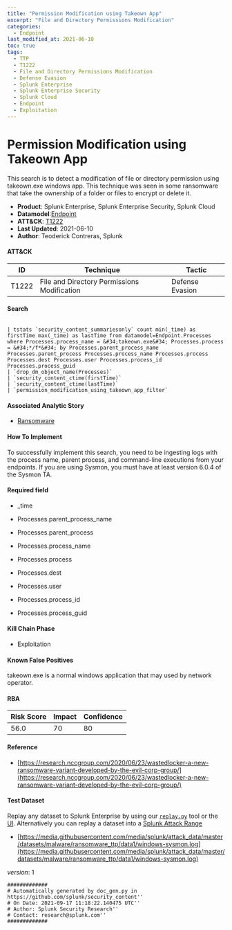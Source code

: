 ```yaml
---
title: "Permission Modification using Takeown App"
excerpt: "File and Directory Permissions Modification"
categories:
  - Endpoint
last_modified_at: 2021-06-10
toc: true
tags:
  - TTP
  - T1222
  - File and Directory Permissions Modification
  - Defense Evasion
  - Splunk Enterprise
  - Splunk Enterprise Security
  - Splunk Cloud
  - Endpoint
  - Exploitation
---
```


# Permission Modification using Takeown App

This search is to detect a modification of file or directory permission using takeown.exe windows app. This technique was seen in some ransomware that take the ownership of a folder or files to encrypt or delete it.

- **Product**: Splunk Enterprise, Splunk Enterprise Security, Splunk Cloud
- **Datamodel**:[Endpoint](https://docs.splunk.com/Documentation/CIM/latest/User/Endpoint)
- **ATT&CK**: [T1222](https://attack.mitre.org/techniques/T1222/)
- **Last Updated**: 2021-06-10
- **Author**: Teoderick Contreras, Splunk


#### ATT&CK

| ID          | Technique   | Tactic       |
| ----------- | ----------- |--------------|
| T1222 | File and Directory Permissions Modification | Defense Evasion |


#### Search

```

| tstats `security_content_summariesonly` count min(_time) as firstTime max(_time) as lastTime from datamodel=Endpoint.Processes where Processes.process_name = &#34;takeown.exe&#34; Processes.process = &#34;*/f*&#34; by Processes.parent_process_name Processes.parent_process Processes.process_name Processes.process Processes.dest Processes.user Processes.process_id Processes.process_guid 
| `drop_dm_object_name(Processes)` 
| `security_content_ctime(firstTime)` 
| `security_content_ctime(lastTime)` 
| `permission_modification_using_takeown_app_filter`
```

#### Associated Analytic Story

* [Ransomware](_stories/ransomware)


#### How To Implement
To successfully implement this search, you need to be ingesting logs with the process name, parent process, and command-line executions from your endpoints. If you are using Sysmon, you must have at least version 6.0.4 of the Sysmon TA.

#### Required field

* _time

* Processes.parent_process_name

* Processes.parent_process

* Processes.process_name

* Processes.process

* Processes.dest

* Processes.user

* Processes.process_id

* Processes.process_guid


#### Kill Chain Phase

* Exploitation


#### Known False Positives
takeown.exe is a normal windows application that may used by network operator.



#### RBA

| Risk Score  | Impact      | Confidence   |
| ----------- | ----------- |--------------|
| 56.0 | 70 | 80 |



#### Reference


* [https://research.nccgroup.com/2020/06/23/wastedlocker-a-new-ransomware-variant-developed-by-the-evil-corp-group/](https://research.nccgroup.com/2020/06/23/wastedlocker-a-new-ransomware-variant-developed-by-the-evil-corp-group/)



#### Test Dataset
Replay any dataset to Splunk Enterprise by using our [`replay.py`](https://github.com/splunk/attack_data#using-replaypy) tool or the [UI](https://github.com/splunk/attack_data#using-ui).
Alternatively you can replay a dataset into a [Splunk Attack Range](https://github.com/splunk/attack_range#replay-dumps-into-attack-range-splunk-server)


* [https://media.githubusercontent.com/media/splunk/attack_data/master/datasets/malware/ransomware_ttp/data1/windows-sysmon.log](https://media.githubusercontent.com/media/splunk/attack_data/master/datasets/malware/ransomware_ttp/data1/windows-sysmon.log)


_version_: 1

```
#############
# Automatically generated by doc_gen.py in https://github.com/splunk/security_content''
# On Date: 2021-09-17 11:18:22.140475 UTC''
# Author: Splunk Security Research''
# Contact: research@splunk.com''
#############
```